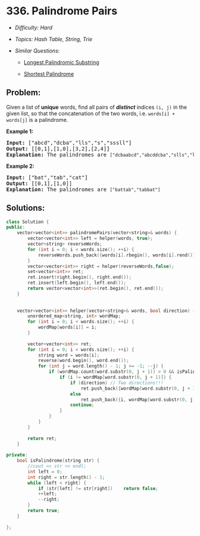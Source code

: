 # 336. Palindrome Pairs

* *Difficulty: Hard*

* *Topics: Hash Table, String, Trie*

* *Similar Questions:*

  * [Longest Palindromic Substring](longest-palindromic-substring.md)

  * [Shortest Palindrome](shortest-palindrome.md)

## Problem:

<p>Given a list of <b>unique</b> words, find all pairs of <b><i>distinct</i></b> indices <code>(i, j)</code> in the given list, so that the concatenation of the two words, i.e. <code>words[i] + words[j]</code> is a palindrome.</p>

<p><strong>Example 1:</strong></p>

<div>
<pre>
<strong>Input: </strong><span id="example-input-1-1">[&quot;abcd&quot;,&quot;dcba&quot;,&quot;lls&quot;,&quot;s&quot;,&quot;sssll&quot;]</span>
<strong>Output: </strong><span id="example-output-1">[[0,1],[1,0],[3,2],[2,4]] 
<strong>E</strong></span><strong>xplanation<span>: </span></strong>The palindromes are <code>[&quot;dcbaabcd&quot;,&quot;abcddcba&quot;,&quot;slls&quot;,&quot;llssssll&quot;]</code>
</pre>

<div>
<p><strong>Example 2:</strong></p>

<pre>
<strong>Input: </strong><span id="example-input-2-1">[&quot;bat&quot;,&quot;tab&quot;,&quot;cat&quot;]</span>
<strong>Output: </strong><span id="example-output-2">[[0,1],[1,0]] 
</span><span id="example-output-1"><strong>E</strong></span><strong>xplanation<span>: </span></strong>The palindromes are <code>[&quot;battab&quot;,&quot;tabbat&quot;]</code>
</pre>
</div>
</div>

## Solutions:

```c++
class Solution {
public:
    vector<vector<int>> palindromePairs(vector<string>& words) {
        vector<vector<int>> left = helper(words, true);
        vector<string> reverseWords;
        for (int i = 0; i < words.size(); ++i) {
            reverseWords.push_back({words[i].rbegin(), words[i].rend()});
        }
        vector<vector<int>> right = helper(reverseWords,false);
        set<vector<int>> ret;
        ret.insert(right.begin(), right.end());
        ret.insert(left.begin(), left.end());
        return vector<vector<int>>(ret.begin(), ret.end());
    }
    
    
    vector<vector<int>> helper(vector<string>& words, bool direction) {
        unordered_map<string, int> wordMap;
        for (int i = 0; i < words.size(); ++i) {
            wordMap[words[i]] = i;
        }
        
        vector<vector<int>> ret;
        for (int i = 0; i < words.size(); ++i) {
            string word = words[i];
            reverse(word.begin(), word.end());
            for (int j = word.length() - 1; j >= -1; --j) {   
                if (wordMap.count(word.substr(0, j + 1)) > 0 && isPalindrome(word.substr(j + 1, word.length() - j - 1))) {
                    if (i != wordMap[word.substr(0, j + 1)]) {
                        if (direction) // Two directions!!!
                            ret.push_back({wordMap[word.substr(0, j + 1)], i});
                        else 
                            ret.push_back({i, wordMap[word.substr(0, j + 1)]});
                        continue;
                    }
                }
            }
        }
        
        return ret;
    }
    
private:
    bool isPalindrome(string str) {
        //cout << str << endl;
        int left = 0;
        int right = str.length() - 1;
        while (left < right) {
            if (str[left] != str[right])    return false;
            ++left;
            --right;
        }
        return true;
    }
    
};
```
